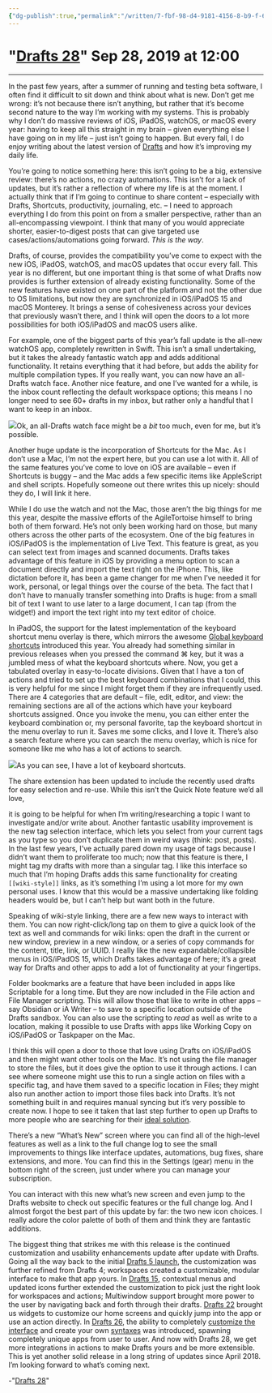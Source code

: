 ```yaml
---
{"dg-publish":true,"permalink":"/written/7-fbf-98-d4-9181-4156-8-b9-f-62-ea-8-fb-37551/","dgHomeLink":true,"dgPassFrontmatter":false}
---
```


# "[Drafts 28]()" Sep 28, 2019 at 12:00
***
In the past few years, after a summer of running and testing beta software, I often find it difficult to sit down and think about what is new. Don’t get me wrong: it’s not because there isn’t anything, but rather that it’s become second nature to the way I’m working with my systems. This is probably why I don’t do massive reviews of iOS, iPadOS, watchOS, or macOS every year: having to keep all this straight in my brain – given everything else I have going on in my life – just isn’t going to happen. But every fall, I do enjoy writing about the latest version of [Drafts](https://apps.apple.com/us/app/drafts/id1236254471?uo=4&at=1001l4VZ) and how it’s improving my daily life.

You’re going to notice something here: this isn’t going to be a big, extensive review: there’s no actions, no crazy automations. This isn’t for a lack of updates, but it’s rather a reflection of where my life is at the moment. I actually think that if I’m going to continue to share content – especially with Drafts, Shortcuts, productivity, journaling, etc. – I need to approach everything I do from this point on from a smaller perspective, rather than an all-encompassing viewpoint. I think that many of you would appreciate shorter, easier-to-digest posts that can give targeted use cases/actions/automations going forward. _This is the way_.

Drafts, of course, provides the compatibility you’ve come to expect with the new iOS, iPadOS, watchOS, and macOS updates that occur every fall. This year is no different, but one important thing is that some of what Drafts now provides is further extension of already existing functionality. Some of the new features have existed on one part of the platform and not the other due to OS limitations, but now they are synchronized in iOS/iPadOS 15 and macOS Monterey. It brings a sense of cohesiveness across your devices that previously wasn’t there, and I think will open the doors to a lot more possibilities for both iOS/iPadOS and macOS users alike.

For example, one of the biggest parts of this year’s fall update is the all-new watchOS app, completely rewritten in Swift. This isn’t a small undertaking, but it takes the already fantastic watch app and adds additional functionality. It retains everything that it had before, but adds the ability for multiple compilation types. If you really want, you can now have an all-Drafts watch face. Another nice feature, and one I’ve wanted for a while, is the inbox count reflecting the default workspace options; this means I no longer need to see 60+ drafts in my inbox, but rather only a handful that I want to keep in an inbox.

![](https://i2.wp.com/nahumck.me/wp-content/uploads/2021/09/Drafts-v28-Watch-Faces.png?resize=1024%2C547&ssl=1)Ok, an all-Drafts watch face might be a _bit_ too much, even for me, but it’s possible.

Another huge update is the incorporation of Shortcuts for the Mac. As I don’t use a Mac, I’m not the expert here, but you can use a lot with it. All of the same features you’ve come to love on iOS are available – even if Shortcuts is buggy – and the Mac adds a few specific items like AppleScript and shell scripts. Hopefully someone out there writes this up nicely: should they do, I will link it here.

While I do use the watch and not the Mac, those aren’t the big things for me this year, despite the massive efforts of the AgileTortoise himself to bring both of them forward. He’s not only been working hard on those, but many others across the other parts of the ecosystem. One of the big features in iOS/iPadOS is the implementation of Live Text. This feature is great, as you can select text from images and scanned documents. Drafts takes advantage of this feature in iOS by providing a menu option to scan a document directly and import the text right on the iPhone. This, like dictation before it, has been a game changer for me when I’ve needed it for work, personal, or legal things over the course of the beta. The fact that I don’t have to manually transfer something into Drafts is huge: from a small bit of text I want to use later to a large document, I can tap (from the widget!) and import the text right into my text editor of choice.

In iPadOS, the support for the latest implementation of the keyboard shortcut menu overlay is there, which mirrors the awesome [Global keyboard shortcuts](https://sixcolors.com/post/2021/06/think-globally-the-ipads-new-universal-keyboard-shortcuts/) introduced this year. You already had something similar in previous releases when you pressed the command ⌘ key, but it was a jumbled mess of what the keyboard shortcuts where. Now, you get a tabulated overlay in easy-to-locate divisions. Given that I have a ton of actions and tried to set up the best keyboard combinations that I could, this is very helpful for me since I might forget them if they are infrequently used. There are 4 categories that are default – file, edit, editor, and view: the remaining sections are all of the actions which have your keyboard shortcuts assigned. Once you invoke the menu, you can either enter the keyboard combination or, my personal favorite, tap the keyboard shortcut in the menu overlay to run it. Saves me some clicks, and I love it. There’s also a search feature where you can search the menu overlay, which is nice for someone like me who has a lot of actions to search.

![](https://i2.wp.com/nahumck.me/wp-content/uploads/2021/09/Drafts-v28-Keyboard-Shortcuts.png?resize=1024%2C187&ssl=1)As you can see, I have a lot of keyboard shortcuts.

The share extension has been updated to include the recently used drafts for easy selection and re-use. While this isn’t the Quick Note feature we’d all love,

it is going to be helpful for when I’m writing/researching a topic I want to investigate and/or write about. Another fantastic usability improvement is the new tag selection interface, which lets you select from your current tags as you type so you don’t duplicate them in weird ways (think: post, posts). In the last few years, I’ve actually pared down my usage of tags because I didn’t want them to proliferate too much; now that this feature is there, I might tag my drafts with more than a singular tag. I like this interface so much that I’m hoping Drafts adds this same functionality for creating `[[wiki-style]]` links, as it’s something I’m using a lot more for my own personal uses. I know that this would be a massive undertaking like folding headers would be, but I can’t help but want both in the future. 

Speaking of wiki-style linking, there are a few new ways to interact with them. You can now right-click/long tap on them to give a quick look of the text as well and commands for wiki links: open the draft in the current or new window, preview in a new window, or a series of copy commands for the content, title, link, or UUID. I really like the new expandable/collapsible menus in iOS/iPadOS 15, which Drafts takes advantage of here; it’s a great way for Drafts and other apps to add a lot of functionality at your fingertips.

Folder bookmarks are a feature that have been included in apps like Scriptable for a long time. But they are now included in the File action and File Manager scripting. This will allow those that like to write in other apps – say Obsidian or iA Writer – to save to a specific location outside of the Drafts sandbox. You can also use the scripting to _read_ as well as write to a location, making it possible to use Drafts with apps like Working Copy on iOS/iPadOS or Taskpaper on the Mac.

I think this will open a door to those that love using Drafts on iOS/iPadOS and then might want other tools on the Mac. It’s not using the file manager to store the files, but it does give the option to use it through actions. I can see where someone might use this to run a single action on files with a specific tag, and have them saved to a specific location in Files; they might also run another action to import those files back into Drafts. It’s not something built in and requires manual syncing but it’s very possible to create now. I hope to see it taken that last step further to open up Drafts to more people who are searching for their [ideal solution](https://sixcolors.com/post/2021/03/searching-for-the-perfect-ios-markdown-writing-tool/). 

There’s a new “What’s New” screen where you can find all of the high-level features as well as a link to the full change log to see the small improvements to things like interface updates, automations, bug fixes, share extensions, and more. You can find this in the Settings (gear) menu in the bottom right of the screen, just under where you can manage your subscription.

You can interact with this new what’s new screen and even jump to the Drafts website to check out specific features or the full change log. And I almost forgot the best part of this update by far: the two new icon choices. I really adore the color palette of both of them and think they are fantastic additions. 

The biggest thing that strikes me with this release is the continued customization and usability enhancements update after update with Drafts. Going all the way back to the initial [Drafts 5 launch](https://www.macstories.net/reviews/drafts-5-the-macstories-review/), the customization was further refined from Drafts 4; workspaces created a customizable, modular interface to make that app yours. In [Drafts 15](https://www.macstories.net/reviews/drafts-15-review-multiwindow-shortcuts-and-more/), contextual menus and updated icons further extended the customization to pick just the right look for workspaces and actions; Multiwindow support brought more power to the user by navigating back and forth through their drafts. [Drafts 22](https://www.macstories.net/reviews/drafts-22-review-widgets-scribble-and-more/) brought us widgets to customize our home screens and quickly jump into the app or use an action directly. In [Drafts 26](https://nahumck.me/drafts-26-the-customization-update/), the ability to completely [customize the interface](https://tools.getdrafts.com/themes/theme-builder) and create your own [syntaxes](https://actions.getdrafts.com/syntax_definitions) was introduced, spawning completely unique apps from user to user. And now with Drafts 28, we get more integrations in actions to make Drafts yours and be more extensible. This is yet another solid release in a long string of updates since April 2018. I’m looking forward to what’s coming next.

-"[Drafts 28](https://nahumck.me/drafts-28/)"